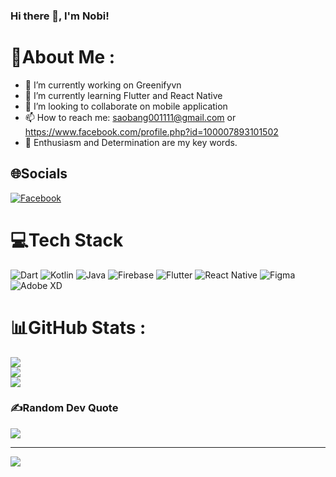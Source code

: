 ### Hi there 👋, I'm Nobi!

# 💫About Me :
- 🔭 I’m currently working on Greenifyvn
- 🌱 I’m currently learning Flutter and React Native
- 👯 I’m looking to collaborate on mobile application
- 📫 How to reach me: saobang001111@gmail.com or https://www.facebook.com/profile.php?id=100007893101502
- 🌱 Enthusiasm and Determination are my key words.

## 🌐Socials
[![Facebook](https://img.shields.io/badge/Facebook-%231877F2.svg?logo=Facebook&logoColor=white)](https://facebook.com/https://www.facebook.com/profile.php?id=100007893101502) 

# 💻Tech Stack
![Dart](https://img.shields.io/badge/dart-%230175C2.svg?style=for-the-badge&logo=dart&logoColor=white) ![Kotlin](https://img.shields.io/badge/kotlin-%230095D5.svg?style=for-the-badge&logo=kotlin&logoColor=white) ![Java](https://img.shields.io/badge/java-%23ED8B00.svg?style=for-the-badge&logo=java&logoColor=white) ![Firebase](https://img.shields.io/badge/firebase-%23039BE5.svg?style=for-the-badge&logo=firebase) ![Flutter](https://img.shields.io/badge/Flutter-%2302569B.svg?style=for-the-badge&logo=Flutter&logoColor=white) ![React Native](https://img.shields.io/badge/react_native-%2320232a.svg?style=for-the-badge&logo=react&logoColor=%2361DAFB) 	![Figma](https://img.shields.io/badge/figma-%23F24E1E.svg?style=for-the-badge&logo=figma&logoColor=white) ![Adobe XD](https://img.shields.io/badge/Adobe%20XD-470137?style=for-the-badge&logo=Adobe%20XD&logoColor=#FF61F6)
# 📊GitHub Stats :
![](https://github-readme-stats.vercel.app/api?username=Nobi1202&theme=radical&hide_border=false&include_all_commits=false&count_private=false)<br/>
![](https://github-readme-streak-stats.herokuapp.com/?user=Nobi1202&theme=radical&hide_border=false)<br/>
![](https://github-readme-stats.vercel.app/api/top-langs/?username=Nobi1202&theme=radical&hide_border=false&include_all_commits=false&count_private=false&layout=compact)

### ✍️Random Dev Quote
![](https://quotes-github-readme.vercel.app/api?type=horizontal&theme=radical)

---
[![](https://visitcount.itsvg.in/api?id=Nobi1202&icon=0&color=0)](https://visitcount.itsvg.in)

